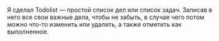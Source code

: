 Я сделал Todolist — простой список дел или список задач. Записав в него все свои важные дела, чтобы не забыть, в случае чего потом можно что-то изменить или удалить, а также отметить как выполненное. 
